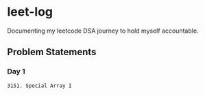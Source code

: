 # leet-log

Documenting my leetcode DSA journey to hold myself accountable.


## Problem Statements
### Day 1
    3151. Special Array I
